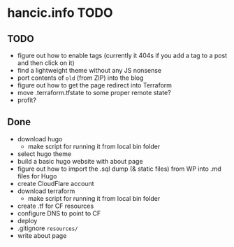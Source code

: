 
# hancic.info TODO

## TODO
- figure out how to enable tags (currently it 404s if you add a tag to a post and then click on it)
- find a lightweight theme without any JS nonsense
- port contents of `old` (from ZIP) into the blog
- figure out how to get the page redirect into Terraform
- move .terraform.tfstate to some proper remote state?
- profit?

## Done

- download hugo
    - make script for running it from local bin folder
- select hugo theme
- build a basic hugo website with about page
- figure out how to import the .sql dump (& static files) from WP into .md files for Hugo
- create CloudFlare account
- download terraform
    - make script for running it from local bin folder
- create .tf for CF resources
- configure DNS to point to CF
- deploy
- .gitignore `resources/`
- write about page
